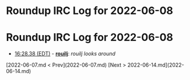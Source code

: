 # Roundup IRC Log for 2022-06-08 #
# Roundup IRC Log for 2022-06-08
* <a href="#16:28.38" id="16:28.38">16:28.38 (EDT)</a> - __[rouilj](https://github.com/rouilj)__: *rouilj looks around*

<div class="inpage-footer">
[2022-06-07.md < Prev](2022-06-07.md)
[Next > 2022-06-14.md](2022-06-14.md)
</div>
